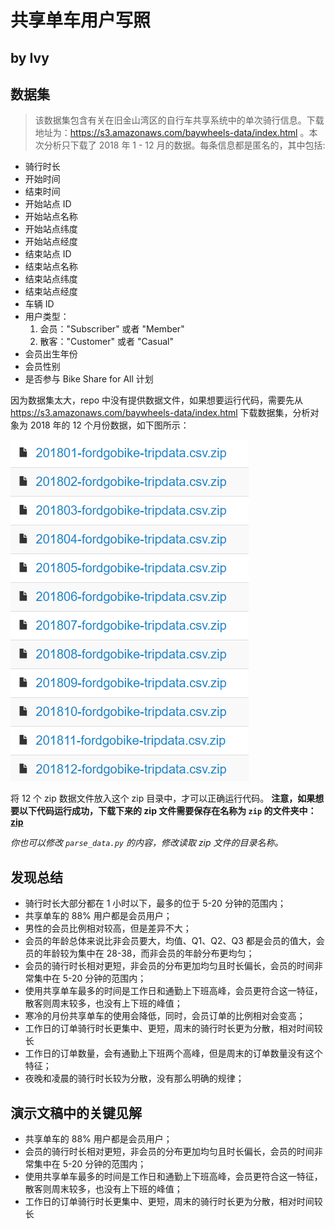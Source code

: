 # 共享单车用户写照
## by Ivy


## 数据集

> 该数据集包含有关在旧金山湾区的自行车共享系统中的单次骑行信息。下载地址为：https://s3.amazonaws.com/baywheels-data/index.html 。本次分析只下载了 2018 年 1 - 12 月的数据。每条信息都是匿名的，其中包括:
- 骑行时长
- 开始时间
- 结束时间
- 开始站点 ID
- 开始站点名称
- 开始站点纬度
- 开始站点经度
- 结束站点 ID
- 结束站点名称
- 结束站点纬度
- 结束站点经度
- 车辆 ID
- 用户类型：
    1. 会员："Subscriber" 或者 "Member"
    2. 散客："Customer" 或者 "Casual"
- 会员出生年份
- 会员性别
- 是否参与 Bike Share for All 计划

因为数据集太大，repo 中没有提供数据文件，如果想要运行代码，需要先从 https://s3.amazonaws.com/baywheels-data/index.html 下载数据集，分析对象为 2018 年的 12 个月份数据，如下图所示：

![](zip/file_name.png)

将 12 个 zip 数据文件放入这个 zip 目录中，才可以正确运行代码。
**注意，如果想要以下代码运行成功，下载下来的 zip 文件需要保存在名称为 `zip` 的文件夹中：[zip](zip)**

*你也可以修改 `parse_data.py` 的内容，修改读取 zip 文件的目录名称。*

## 发现总结

- 骑行时长大部分都在 1 小时以下，最多的位于 5-20 分钟的范围内；
- 共享单车的 88% 用户都是会员用户；
- 男性的会员比例相对较高，但是差异不大；
- 会员的年龄总体来说比非会员要大，均值、Q1、Q2、Q3 都是会员的值大，会员的年龄较为集中在 28-38，而非会员的年龄分布更均匀；
- 会员的骑行时长相对更短，非会员的分布更加均匀且时长偏长，会员的时间非常集中在 5-20 分钟的范围内；
- 使用共享单车最多的时间是工作日和通勤上下班高峰，会员更符合这一特征，散客则周末较多，也没有上下班的峰值；
- 寒冷的月份共享单车的使用会降低，同时，会员订单的比例相对会变高；
- 工作日的订单骑行时长更集中、更短，周末的骑行时长更为分散，相对时间较长
- 工作日的订单数量，会有通勤上下班两个高峰，但是周末的订单数量没有这个特征；
- 夜晚和凌晨的骑行时长较为分散，没有那么明确的规律；


## 演示文稿中的关键见解

- 共享单车的 88% 用户都是会员用户；
- 会员的骑行时长相对更短，非会员的分布更加均匀且时长偏长，会员的时间非常集中在 5-20 分钟的范围内；
- 使用共享单车最多的时间是工作日和通勤上下班高峰，会员更符合这一特征，散客则周末较多，也没有上下班的峰值；
- 工作日的订单骑行时长更集中、更短，周末的骑行时长更为分散，相对时间较长